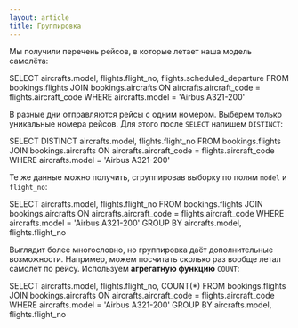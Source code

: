 ```yaml
---
layout: article
title: Группировка
---
```


Мы получили перечень рейсов, в которые летает наша модель самолёта:

  SELECT aircrafts.model, flights.flight_no, flights.scheduled_departure
  FROM bookings.flights
    JOIN bookings.aircrafts ON aircrafts.aircraft_code = flights.aircraft_code
  WHERE aircrafts.model = 'Airbus A321-200'

В разные дни отправляются рейсы с одним номером. Выберем только уникальные номера рейсов. Для этого после `SELECT` напишем `DISTINCT`:

  SELECT DISTINCT aircrafts.model, flights.flight_no
  FROM bookings.flights
    JOIN bookings.aircrafts ON aircrafts.aircraft_code = flights.aircraft_code
  WHERE aircrafts.model = 'Airbus A321-200'

Те же данные можно получить, сгруппировав выборку по полям `model` и `flight_no`:

  SELECT aircrafts.model, flights.flight_no
  FROM bookings.flights
    JOIN bookings.aircrafts ON aircrafts.aircraft_code = flights.aircraft_code
  WHERE aircrafts.model = 'Airbus A321-200'
  GROUP BY aircrafts.model, flights.flight_no

Выглядит более многословно, но группировка даёт дополнительные возможности. Например, можем посчитать сколько раз вообще летал самолёт по рейсу. Используем **агрегатную функцию** `COUNT`:

  SELECT aircrafts.model, flights.flight_no, COUNT(*)
  FROM bookings.flights
    JOIN bookings.aircrafts ON aircrafts.aircraft_code = flights.aircraft_code
  WHERE aircrafts.model = 'Airbus A321-200'
  GROUP BY aircrafts.model, flights.flight_no

  
